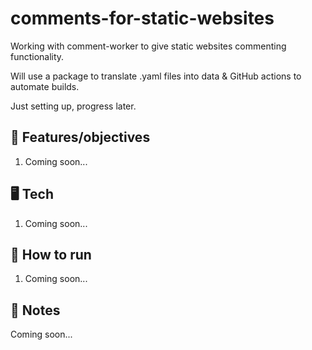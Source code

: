 # comments-for-static-websites
Working with comment-worker to give static websites commenting functionality.

Will use a package to translate .yaml files into data & GitHub actions to automate builds.

Just setting up, progress later.

## 🏁 Features/objectives

1. Coming soon...

## 🖥️ Tech

1. Coming soon...

## 🚀 How to run

1. Coming soon...

## 📝 Notes

Coming soon...
